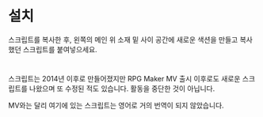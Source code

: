 # 설치
스크립트를 복사한 후, 왼쪽의 메인 위 소재 밑 사이 공간에 새로운 색션을 만들고 복사했던 스크립트를 붙여넣으세요.

# 
스크립트는 2014년 이후로 만들어졌지만 RPG Maker MV 출시 이후로도 새로운 스크립트를 나왔으며 또 수정된 적도 있습니다. 활동을 중단한 것이 아닙니다.

MV와는 달리 여기에 있는 스크립트는 영어로 거의 번역이 되지 않았습니다. 
